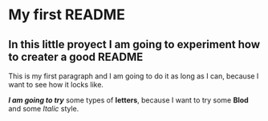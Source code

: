 # My first README
## In this little proyect I am going to experiment how to creater a good README
This is my first paragraph and I am going to do it as long as I can, because I want to see how it locks like.

**_I am going to try_** some types of **letters**, because I want to try some **Blod** and some *Italic* style.